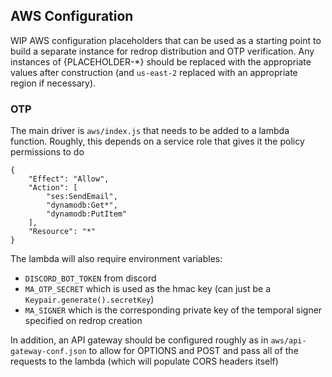 ## AWS Configuration

WIP AWS configuration placeholders that can be used as a starting point to
build a separate instance for redrop distribution and OTP verification. Any
instances of {PLACEHOLDER-*} should be replaced with the appropriate values
after construction (and `us-east-2` replaced with an appropriate region if
necessary).

### OTP
The main driver is `aws/index.js` that needs to be added to a lambda function.
Roughly, this depends on a service role that gives it the policy permissions to
do

```
{
    "Effect": "Allow",
    "Action": [
        "ses:SendEmail",
        "dynamodb:Get*",
        "dynamodb:PutItem"
    ],
    "Resource": "*"
}
```

The lambda will also require environment variables:

- `DISCORD_BOT_TOKEN` from discord
- `MA_OTP_SECRET` which is used as the hmac key (can just be a
  `Keypair.generate().secretKey`)
- `MA_SIGNER` which is the corresponding private key of the temporal signer
  specified on redrop creation

In addition, an API gateway should be configured roughly as in
`aws/api-gateway-conf.json` to allow for OPTIONS and POST and pass all of the
requests to the lambda (which will populate CORS headers itself)
